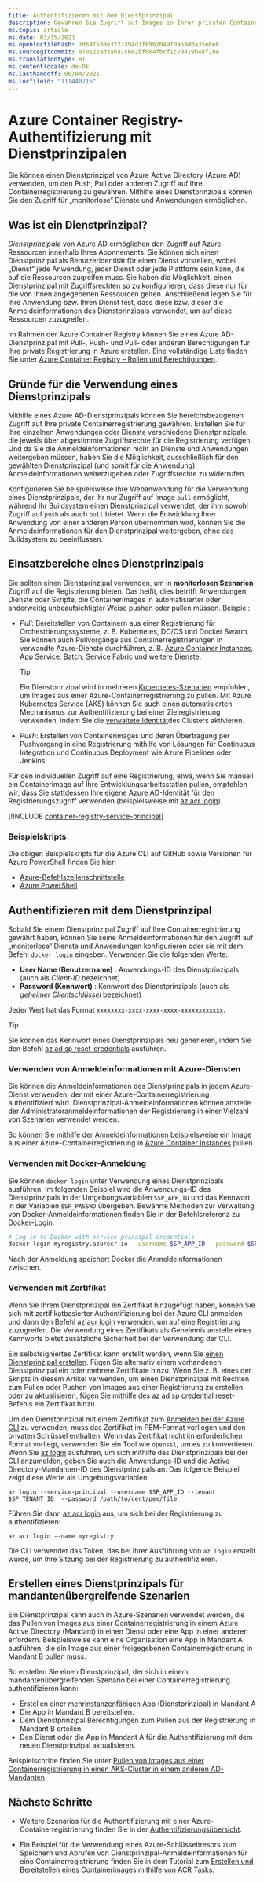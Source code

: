 ```yaml
---
title: Authentifizieren mit dem Dienstprinzipal
description: Gewähren Sie Zugriff auf Images in Ihrer privaten Containerregistrierung, indem Sie einen Azure Active Directory-Dienstprinzipal verwenden.
ms.topic: article
ms.date: 03/15/2021
ms.openlocfilehash: 7d64f63de3227394d1f69b2049f0a58dda35e6e6
ms.sourcegitcommit: 070122ad3aba7c602bf004fbcf1c70419b48f29e
ms.translationtype: HT
ms.contentlocale: de-DE
ms.lasthandoff: 06/04/2021
ms.locfileid: "111440716"
---
```

# <a name="azure-container-registry-authentication-with-service-principals"></a>Azure Container Registry-Authentifizierung mit Dienstprinzipalen

Sie können einen Dienstprinzipal von Azure Active Directory (Azure AD) verwenden, um den Push, Pull oder anderen Zugriff auf Ihre Containerregistrierung zu gewähren. Mithilfe eines Dienstprinzipals können Sie den Zugriff für „monitorlose“ Dienste und Anwendungen ermöglichen.

## <a name="what-is-a-service-principal"></a>Was ist ein Dienstprinzipal?

*Dienstprinzipale* von Azure AD ermöglichen den Zugriff auf Azure-Ressourcen innerhalb Ihres Abonnements. Sie können sich einen Dienstprinzipal als Benutzeridentität für einen Dienst vorstellen, wobei „Dienst“ jede Anwendung, jeder Dienst oder jede Plattform sein kann, die auf die Ressourcen zugreifen muss. Sie haben die Möglichkeit, einen Dienstprinzipal mit Zugriffsrechten so zu konfigurieren, dass diese nur für die von Ihnen angegebenen Ressourcen gelten. Anschließend legen Sie für Ihre Anwendung bzw. Ihren Dienst fest, dass diese bzw. dieser die Anmeldeinformationen des Dienstprinzipals verwendet, um auf diese Ressourcen zuzugreifen.

Im Rahmen der Azure Container Registry können Sie einen Azure AD-Dienstprinzipal mit Pull-, Push- und Pull- oder anderen Berechtigungen für Ihre private Registrierung in Azure erstellen. Eine vollständige Liste finden Sie unter [Azure Container Registry – Rollen und Berechtigungen](container-registry-roles.md).

## <a name="why-use-a-service-principal"></a>Gründe für die Verwendung eines Dienstprinzipals

Mithilfe eines Azure AD-Dienstprinzipals können Sie bereichsbezogenen Zugriff auf Ihre private Containerregistrierung gewähren. Erstellen Sie für Ihre einzelnen Anwendungen oder Dienste verschiedene Dienstprinzipale, die jeweils über abgestimmte Zugriffsrechte für die Registrierung verfügen. Und da Sie die Anmeldeinformationen nicht an Dienste und Anwendungen weitergeben müssen, haben Sie die Möglichkeit, ausschließlich für den gewählten Dienstprinzipal (und somit für die Anwendung) Anmeldeinformationen weiterzugeben oder Zugriffsrechte zu widerrufen.

Konfigurieren Sie beispielsweise Ihre Webanwendung für die Verwendung eines Dienstprinzipals, der ihr nur Zugriff auf Image `pull` ermöglicht, während Ihr Buildsystem einen Dienstprinzipal verwendet, der ihm sowohl Zugriff auf `push` als auch `pull` bietet. Wenn die Entwicklung Ihrer Anwendung von einer anderen Person übernommen wird, können Sie die Anmeldeinformationen für den Dienstprinzipal weitergeben, ohne das Buildsystem zu beeinflussen.

## <a name="when-to-use-a-service-principal"></a>Einsatzbereiche eines Dienstprinzipals

Sie sollten einen Dienstprinzipal verwenden, um in **monitorlosen Szenarien** Zugriff auf die Registrierung bieten. Das heißt, dies betrifft Anwendungen, Dienste oder Skripte, die Containerimages in automatisierter oder anderweitig unbeaufsichtigter Weise pushen oder pullen müssen. Beispiel:

  * *Pull*: Bereitstellen von Containern aus einer Registrierung für Orchestrierungssysteme, z. B. Kubernetes, DC/OS und Docker Swarm. Sie können auch Pullvorgänge aus Containerregistrierungen in verwandte Azure-Dienste durchführen, z. B. [Azure Container Instances](container-registry-auth-aci.md), [App Service](../app-service/index.yml), [Batch](../batch/index.yml), [Service Fabric](../service-fabric/index.yml) und weitere Dienste.

    > [!TIP]
    > Ein Dienstprinzipal wird in mehreren [Kubernetes-Szenarien](authenticate-kubernetes-options.md) empfohlen, um Images aus einer Azure-Containerregistrierung zu pullen. Mit Azure Kubernetes Service (AKS) können Sie auch einen automatisierten Mechanismus zur Authentifizierung bei einer Zielregistrierung verwenden, indem Sie die [verwaltete Identität](../aks/cluster-container-registry-integration.md)des Clusters aktivieren. 
  * *Push*: Erstellen von Containerimages und deren Übertragung per Pushvorgang in eine Registrierung mithilfe von Lösungen für Continuous Integration und Continuous Deployment wie Azure Pipelines oder Jenkins.

Für den individuellen Zugriff auf eine Registrierung, etwa, wenn Sie manuell ein Containerimage auf Ihre Entwicklungsarbeitsstation pullen, empfehlen wir, dass Sie stattdessen Ihre eigene [Azure AD-Identität](container-registry-authentication.md#individual-login-with-azure-ad) für den Registrierungszugriff verwenden (beispielsweise mit [az acr login][az-acr-login]).

[!INCLUDE [container-registry-service-principal](../../includes/container-registry-service-principal.md)]

### <a name="sample-scripts"></a>Beispielskripts

Die obigen Beispielskripts für die Azure CLI auf GitHub sowie Versionen für Azure PowerShell finden Sie hier:

* [Azure-Befehlszeilenschnittstelle][acr-scripts-cli]
* [Azure PowerShell][acr-scripts-psh]

## <a name="authenticate-with-the-service-principal"></a>Authentifizieren mit dem Dienstprinzipal

Sobald Sie einem Dienstprinzipal Zugriff auf Ihre Containerregistrierung gewährt haben, können Sie seine Anmeldeinformationen für den Zugriff auf „monitorlose“ Dienste und Anwendungen konfigurieren oder sie mit dem Befehl `docker login` eingeben. Verwenden Sie die folgenden Werte:

* **User Name (Benutzername)** : Anwendungs-ID des Dienstprinzipals (auch als *Client-ID* bezeichnet)
* **Password (Kennwort)** : Kennwort des Dienstprinzipals (auch als *geheimer Clientschlüssel* bezeichnet)

Jeder Wert hat das Format `xxxxxxxx-xxxx-xxxx-xxxx-xxxxxxxxxxxx`. 

> [!TIP]
> Sie können das Kennwort eines Dienstprinzipals neu generieren, indem Sie den Befehl [az ad sp reset-credentials](/cli/azure/ad/sp/credential#az_ad_sp_credential_reset) ausführen.
>

### <a name="use-credentials-with-azure-services"></a>Verwenden von Anmeldeinformationen mit Azure-Diensten

Sie können die Anmeldeinformationen des Dienstprinzipals in jedem Azure-Dienst verwenden, der mit einer Azure-Containerregistrierung authentifiziert wird.  Dienstprinzipal-Anmeldeinformationen können anstelle der Administratoranmeldeinformationen der Registrierung in einer Vielzahl von Szenarien verwendet werden.

So können Sie mithilfe der Anmeldeinformationen beispielsweise ein Image aus einer Azure-Containerregistrierung in [Azure Container Instances](container-registry-auth-aci.md) pullen.

### <a name="use-with-docker-login"></a>Verwenden mit Docker-Anmeldung

Sie können `docker login` unter Verwendung eines Dienstprinzipals ausführen. Im folgenden Beispiel wird die Anwendungs-ID des Dienstprinzipals in der Umgebungsvariablen `$SP_APP_ID` und das Kennwort in der Variablen `$SP_PASSWD` übergeben. Bewährte Methoden zur Verwaltung von Docker-Anmeldeinformationen finden Sie in der Befehlsreferenz zu [Docker-Login](https://docs.docker.com/engine/reference/commandline/login/).

```bash
# Log in to Docker with service principal credentials
docker login myregistry.azurecr.io --username $SP_APP_ID --password $SP_PASSWD
```

Nach der Anmeldung speichert Docker die Anmeldeinformationen zwischen.

### <a name="use-with-certificate"></a>Verwenden mit Zertifikat

Wenn Sie Ihrem Dienstprinzipal ein Zertifikat hinzugefügt haben, können Sie sich mit zertifikatbasierter Authentifizierung bei der Azure CLI anmelden und dann den Befehl [az acr login][az-acr-login] verwenden, um auf eine Registrierung zuzugreifen. Die Verwendung eines Zertifikats als Geheimnis anstelle eines Kennworts bietet zusätzliche Sicherheit bei der Verwendung der CLI. 

Ein selbstsigniertes Zertifikat kann erstellt werden, wenn Sie [einen Dienstprinzipal erstellen](/cli/azure/create-an-azure-service-principal-azure-cli). Fügen Sie alternativ einem vorhandenen Dienstprinzipal ein oder mehrere Zertifikate hinzu. Wenn Sie z. B. eines der Skripts in diesem Artikel verwenden, um einen Dienstprinzipal mit Rechten zum Pullen oder Pushen von Images aus einer Registrierung zu erstellen oder zu aktualisieren, fügen Sie mithilfe des [az ad sp credential reset][az-ad-sp-credential-reset]-Befehls ein Zertifikat hinzu.

Um den Dienstprinzipal mit einem Zertifikat zum [Anmelden bei der Azure CLI](/cli/azure/authenticate-azure-cli#sign-in-with-a-service-principal) zu verwenden, muss das Zertifikat im PEM-Format vorliegen und den privaten Schlüssel enthalten. Wenn das Zertifikat nicht im erforderlichen Format vorliegt, verwenden Sie ein Tool wie `openssl`, um es zu konvertieren. Wenn Sie [az login][az-login] ausführen, um sich mithilfe des Dienstprinzipals bei der CLI anzumelden, geben Sie auch die Anwendungs-ID und die Active Directory-Mandanten-ID des Dienstprinzipals an. Das folgende Beispiel zeigt diese Werte als Umgebungsvariablen:

```azurecli
az login --service-principal --username $SP_APP_ID --tenant $SP_TENANT_ID  --password /path/to/cert/pem/file
```

Führen Sie dann [az acr login][az-acr-login] aus, um sich bei der Registrierung zu authentifizieren:

```azurecli
az acr login --name myregistry
```

Die CLI verwendet das Token, das bei Ihrer Ausführung von `az login` erstellt wurde, um Ihre Sitzung bei der Registrierung zu authentifizieren.

## <a name="create-service-principal-for-cross-tenant-scenarios"></a>Erstellen eines Dienstprinzipals für mandantenübergreifende Szenarien

Ein Dienstprinzipal kann auch in Azure-Szenarien verwendet werden, die das Pullen von Images aus einer Containerregistrierung in einem Azure Active Directory (Mandant) in einen Dienst oder eine App in einer anderen erfordern. Beispielsweise kann eine Organisation eine App in Mandant A ausführen, die ein Image aus einer freigegebenen Containerregistrierung in Mandant B pullen muss.

So erstellen Sie einen Dienstprinzipal, der sich in einem mandantenübergreifenden Szenario bei einer Containerregistrierung authentifizieren kann:

*  Erstellen einer [mehrinstanzenfähigen App](../active-directory/develop/single-and-multi-tenant-apps.md) (Dienstprinzipal) in Mandant A 
* Die App in Mandant B bereitstellen.
* Dem Dienstprinzipal Berechtigungen zum Pullen aus der Registrierung in Mandant B erteilen.
* Den Dienst oder die App in Mandant A für die Authentifizierung mit dem neuen Dienstprinzipal aktualisieren.

Beispielschritte finden Sie unter [Pullen von Images aus einer Containerregistrierung in einen AKS-Cluster in einem anderen AD-Mandanten](authenticate-aks-cross-tenant.md).

## <a name="next-steps"></a>Nächste Schritte

* Weitere Szenarios für die Authentifizierung mit einer Azure-Containerregistrierung finden Sie in der [Authentifizierungsübersicht](container-registry-authentication.md).

* Ein Beispiel für die Verwendung eines Azure-Schlüsseltresors zum Speichern und Abrufen von Dienstprinzipal-Anmeldeinformationen für eine Containerregistrierung finden Sie in dem Tutorial zum [Erstellen und Bereitstellen eines Containerimages mithilfe von ACR Tasks](container-registry-tutorial-quick-task.md).

<!-- LINKS - External -->
[acr-scripts-cli]: https://github.com/Azure/azure-docs-cli-python-samples/tree/master/container-registry
[acr-scripts-psh]: https://github.com/Azure/azure-docs-powershell-samples/tree/master/container-registry

<!-- LINKS - Internal -->
[az-acr-login]: /cli/azure/acr#az_acr_login
[az-login]: /cli/azure/reference-index#az_login
[az-ad-sp-credential-reset]: /cli/azure/ad/sp/credential#az_ad_sp_credential_reset
